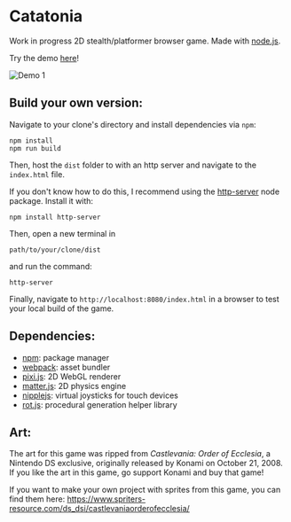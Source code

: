 # Catatonia
 
Work in progress 2D stealth/platformer browser game. Made with [node.js](https://nodejs.org/en/).

Try the demo [here](http://www.xabnab.com/cat%20game/debug/index.html)!

![Demo 1](gifs/cat-demo.gif)

## Build your own version:
 Navigate to your clone's directory and install dependencies via `npm`:
 ```
 npm install
 npm run build
 ```
 Then, host the `dist` folder to with an http server and navigate to the `index.html` file. 
 
 If you don't know how to do this, I recommend using the [http-server](https://github.com/http-party/http-server) node package. Install it with:
 ```
 npm install http-server
 ```
Then, open a new terminal in 
```
path/to/your/clone/dist
```
and run the command:
```
http-server
```
Finally, navigate to `http://localhost:8080/index.html` in a browser to test your local build of the game.

## Dependencies:
* [npm](https://www.npmjs.com/get-npm):  package manager
* [webpack](https://webpack.js.org/guides/getting-started/):  asset bundler 
* [pixi.js](https://www.pixijs.com/):  2D WebGL renderer
* [matter.js](https://www.npmjs.com/package/matter-js):  2D physics engine 
* [nipplejs](https://www.npmjs.com/package/nipplejs):  virtual joysticks for touch devices
* [rot.js](https://www.npmjs.com/package/rot-js): procedural generation helper library

## Art:
The art for this game was ripped from *Castlevania: Order of Ecclesia*, a Nintendo DS exclusive, originally released by Konami on October 21, 2008. If you like the art in this game, go support Konami and buy that game! 

If you want to make your own project with sprites from this game, you can find them here:
https://www.spriters-resource.com/ds_dsi/castlevaniaorderofecclesia/
